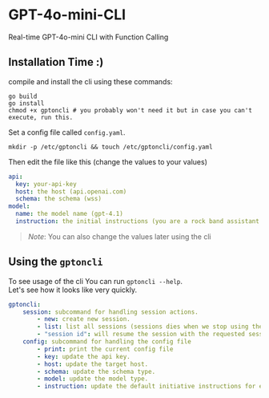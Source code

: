 # GPT-4o-mini-CLI

Real-time GPT-4o-mini CLI with Function Calling

## Installation Time :)

compile and install the cli using these commands:

```shell
go build
go install
chmod +x gptoncli # you probably won't need it but in case you can't execute, run this.
```

Set a config file called `config.yaml`.

```shell
mkdir -p /etc/gptoncli && touch /etc/gptoncli/config.yaml
```

Then edit the file like this (change the values to your values)

```yaml
api:
  key: your-api-key
  host: the host (api.openai.com)
  schema: the schema (wss)
model:
  name: the model name (gpt-4.1)
  instruction: the initial instructions (you are a rock band assistant...)
```

> _Note_: You can also change the values later using the cli

## Using the `gptoncli`

To see usage of the cli You can run `gptoncli --help`.  
Let's see how it looks like very quickly.  
```yaml
gptoncli:
    session: subcommand for handling session actions.
        - new: create new session.
        - list: list all sessions (sessions dies when we stop using the cli).
        - "session id": will resume the session with the requested session. 
    config: subcommand for handling the config file
        - print: print the current config file
        - key: update the api key.
        - host: update the target host.
        - schema: update the schema type.
        - model: update the model type.
        - instruction: update the default initiative instructions for each session.
```
